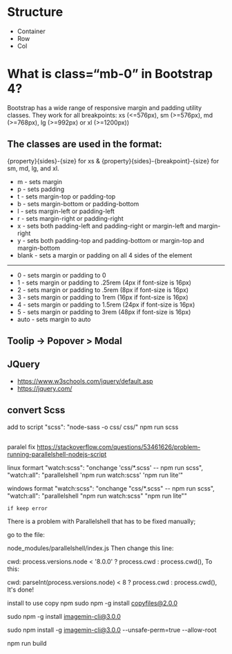 # Structure
- Container
- Row
- Col




# What is class=“mb-0” in Bootstrap 4?
Bootstrap has a wide range of responsive margin and padding utility classes. They work for all breakpoints:
xs (<=576px), sm (>=576px), md (>=768px), lg (>=992px) or xl (>=1200px))
## The classes are used in the format: 
{property}{sides}-{size} for xs & {property}{sides}-{breakpoint}-{size} for sm, md, lg, and xl.

- m - sets margin 
- p - sets padding 
- t - sets margin-top or padding-top 
- b - sets margin-bottom or padding-bottom 
- l - sets margin-left or padding-left 
- r - sets margin-right or padding-right 
- x - sets both padding-left and padding-right or margin-left and margin-right 
- y - sets both padding-top and padding-bottom or margin-top and margin-bottom 
- blank - sets a margin or padding on all 4 sides of the element 
---
- 0 - sets margin or padding to 0 
- 1 - sets margin or padding to .25rem (4px if font-size is 16px) 
- 2 - sets margin or padding to .5rem (8px if font-size is 16px) 
- 3 - sets margin or padding to 1rem (16px if font-size is 16px) 
- 4 - sets margin or padding to 1.5rem (24px if font-size is 16px) 
- 5 - sets margin or padding to 3rem (48px if font-size is 16px) 
- auto - sets margin to auto



## Toolip -> Popover > Modal

## JQuery 
- https://www.w3schools.com/jquery/default.asp
- https://jquery.com/



## convert Scss
add to script "scss": "node-sass -o css/ css/"
npm run scss



## 
paralel fix https://stackoverflow.com/questions/53461626/problem-running-parallelshell-nodejs-script

linux formart
    "watch:scss": "onchange 'css/*.scss' -- npm run scss",
    "watch:all": "parallelshell 'npm run watch:scss' 'npm run lite'"

windows format
    "watch:scss": "onchange \"css/*.scss\" -- npm run scss",
    "watch:all": "parallelshell \"npm run watch:scss\" \"npm run lite\""


    if keep error
There is a problem with Parallelshell that has to be fixed manually;

go to the file:

node_modules/parallelshell/index.js
Then change this line:

cwd: process.versions.node < '8.0.0' ? process.cwd : process.cwd(),
To this:

cwd: parseInt(process.versions.node) < 8 ? process.cwd : process.cwd(),
It's done!



install to use copy npm
sudo npm -g install copyfiles@2.0.0

sudo npm -g install imagemin-cli@3.0.0

sudo npm install -g imagemin-cli@3.0.0 --unsafe-perm=true --allow-root




npm run build